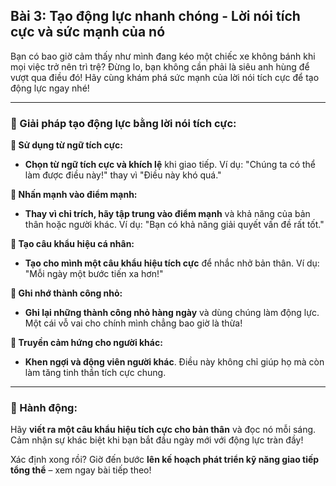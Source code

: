 ## Bài 3: Tạo động lực nhanh chóng - Lời nói tích cực và sức mạnh của nó

Bạn có bao giờ cảm thấy như mình đang kéo một chiếc xe không bánh khi mọi việc trở nên trì trệ? Đừng lo, bạn không cần phải là siêu anh hùng để vượt qua điều đó! Hãy cùng khám phá sức mạnh của lời nói tích cực để tạo động lực ngay nhé!

---

### 📌 Giải pháp tạo động lực bằng lời nói tích cực:

**🔹 Sử dụng từ ngữ tích cực:**
- **Chọn từ ngữ tích cực và khích lệ** khi giao tiếp. Ví dụ: "Chúng ta có thể làm được điều này!" thay vì "Điều này khó quá."

**🔹 Nhấn mạnh vào điểm mạnh:**
- **Thay vì chỉ trích, hãy tập trung vào điểm mạnh** và khả năng của bản thân hoặc người khác. Ví dụ: "Bạn có khả năng giải quyết vấn đề rất tốt."

**🔹 Tạo câu khẩu hiệu cá nhân:**
- **Tạo cho mình một câu khẩu hiệu tích cực** để nhắc nhở bản thân. Ví dụ: "Mỗi ngày một bước tiến xa hơn!"

**🔹 Ghi nhớ thành công nhỏ:**
- **Ghi lại những thành công nhỏ hàng ngày** và dùng chúng làm động lực. Một cái vỗ vai cho chính mình chẳng bao giờ là thừa!

**🔹 Truyền cảm hứng cho người khác:**
- **Khen ngợi và động viên người khác**. Điều này không chỉ giúp họ mà còn làm tăng tinh thần tích cực chung.

---

### 🚀 Hành động:

Hãy **viết ra một câu khẩu hiệu tích cực cho bản thân** và đọc nó mỗi sáng. Cảm nhận sự khác biệt khi bạn bắt đầu ngày mới với động lực tràn đầy!

Xác định xong rồi? Giờ đến bước **lên kế hoạch phát triển kỹ năng giao tiếp tổng thể** – xem ngay bài tiếp theo!